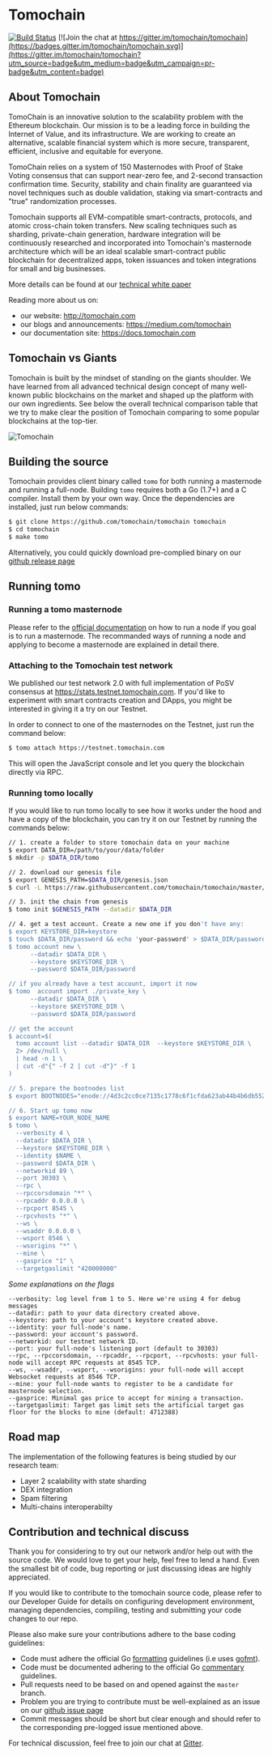 # Tomochain

[![Build Status](https://travis-ci.org/tomochain/tomochain.svg?branch=master)](https://travis-ci.org/tomochain/tomochain)
[![Join the chat at https://gitter.im/tomochain/tomochain](https://badges.gitter.im/tomochain/tomochain.svg)](https://gitter.im/tomochain/tomochain?utm_source=badge&utm_medium=badge&utm_campaign=pr-badge&utm_content=badge)

## About Tomochain

TomoChain is an innovative solution to the scalability problem with the Ethereum blockchain.
Our mission is to be a leading force in building the Internet of Value, and its infrastructure.
We are working to create an alternative, scalable financial system which is more secure, transparent, efficient, inclusive and equitable for everyone.

TomoChain relies on a system of 150 Masternodes with Proof of Stake Voting consensus that can support near-zero fee, and 2-second transaction confirmation time.
Security, stability and chain finality are guaranteed via novel techniques such as double validation, staking via smart-contracts and "true" randomization processes.

Tomochain supports all EVM-compatible smart-contracts, protocols, and atomic cross-chain token transfers.
New scaling techniques such as sharding, private-chain generation, hardware integration will be continuously researched and incorporated into Tomochain's masternode architecture which will be an ideal scalable smart-contract public blockchain for decentralized apps, token issuances and token integrations for small and big businesses.

More details can be found at our [technical white paper](https://tomochain.com/docs/technical-whitepaper---1.0.pdf)

Reading more about us on:

- our website: http://tomochain.com
- our blogs and announcements: https://medium.com/tomochain
- our documentation site: https://docs.tomochain.com

## Tomochain vs Giants

Tomochain is built by the mindset of standing on the giants shoulder.
We have learned from all advanced technical design concept of many well-known public blockchains on the market and shaped up the platform with our own ingredients.
See below the overall technical comparison table that we try to make clear the position of Tomochain comparing to some popular blockchains at the top-tier.

![Tomochain](https://s3-ap-southeast-1.amazonaws.com/tomochain/tomochainvsgiants.png)

## Building the source

Tomochain provides client binary called `tomo` for both running a masternode and running a full-node.
Building `tomo` requires both a Go (1.7+) and a C compiler.
Install them by your own way. Once the dependencies are installed, just run below commands:

```bash
$ git clone https://github.com/tomochain/tomochain tomochain
$ cd tomochain
$ make tomo
```

Alternatively, you could quickly download pre-complied binary on our [github release page](https://github.com/tomochain/tomochain/releases)

## Running tomo

### Running a tomo masternode

Please refer to the [official documentation](https://docs.tomochain.com/get-started/run-node/) on how to run a node if you goal is to run a masternode.
The recommanded ways of running a node and applying to become a masternode are explained in detail there.

### Attaching to the Tomochain test network

We published our test network 2.0 with full implementation of PoSV consensus at https://stats.testnet.tomochain.com.
If you'd like to experiment with smart contracts creation and DApps, you might be interested in giving it a try on our Testnet.

In order to connect to one of the masternodes on the Testnet, just run the command below:

```bash
$ tomo attach https://testnet.tomochain.com
```

This will open the JavaScript console and let you query the blockchain directly via RPC.

### Running tomo locally

If you would like to run tomo locally to see how it works under the hood and have a copy of the blockchain, you can try it on our Testnet by running the commands below:

```bash
// 1. create a folder to store tomochain data on your machine
$ export DATA_DIR=/path/to/your/data/folder
$ mkdir -p $DATA_DIR/tomo

// 2. download our genesis file
$ export GENESIS_PATH=$DATA_DIR/genesis.json
$ curl -L https://raw.githubusercontent.com/tomochain/tomochain/master/genesis/testnet.json -o $GENESIS_PATH

// 3. init the chain from genesis
$ tomo init $GENESIS_PATH --datadir $DATA_DIR

// 4. get a test account. Create a new one if you don't have any:
$ export KEYSTORE_DIR=keystore
$ touch $DATA_DIR/password && echo 'your-password' > $DATA_DIR/password
$ tomo account new \
      --datadir $DATA_DIR \
      --keystore $KEYSTORE_DIR \
      --password $DATA_DIR/password

// if you already have a test account, import it now
$ tomo  account import ./private_key \
      --datadir $DATA_DIR \
      --keystore $KEYSTORE_DIR \
      --password $DATA_DIR/password

// get the account
$ account=$(
  tomo account list --datadir $DATA_DIR  --keystore $KEYSTORE_DIR \
  2> /dev/null \
  | head -n 1 \
  | cut -d"{" -f 2 | cut -d"}" -f 1
)

// 5. prepare the bootnodes list
$ export BOOTNODES="enode://4d3c2cc0ce7135c1778c6f1cfda623ab44b4b6db55289543d48ecfde7d7111fd420c42174a9f2fea511a04cf6eac4ec69b4456bfaaae0e5bd236107d3172b013@52.221.28.223:30301,enode://298780104303fcdb37a84c5702ebd9ec660971629f68a933fd91f7350c54eea0e294b0857f1fd2e8dba2869fcc36b83e6de553c386cf4ff26f19672955d9f312@13.251.101.216:30301,enode://46dba3a8721c589bede3c134d755eb1a38ae7c5a4c69249b8317c55adc8d46a369f98b06514ecec4b4ff150712085176818d18f59a9e6311a52dbe68cff5b2ae@13.250.94.232:30301"

// 6. Start up tomo now
$ export NAME=YOUR_NODE_NAME
$ tomo \
  --verbosity 4 \
  --datadir $DATA_DIR \
  --keystore $KEYSTORE_DIR \
  --identity $NAME \
  --password $DATA_DIR \
  --networkid 89 \
  --port 30303 \
  --rpc \
  --rpccorsdomain "*" \
  --rpcaddr 0.0.0.0 \
  --rpcport 8545 \
  --rpcvhosts "*" \
  --ws \
  --wsaddr 0.0.0.0 \
  --wsport 8546 \
  --wsorigins "*" \
  --mine \
  --gasprice "1" \
  --targetgaslimit "420000000"
```

*Some explanations on the flags*

```
--verbosity: log level from 1 to 5. Here we're using 4 for debug messages
--datadir: path to your data directory created above.
--keystore: path to your account's keystore created above.
--identity: your full-node's name.
--password: your account's password.
--networkid: our testnet network ID.
--port: your full-node's listening port (default to 30303)
--rpc, --rpccorsdomain, --rpcaddr, --rpcport, --rpcvhosts: your full-node will accept RPC requests at 8545 TCP.
--ws, --wsaddr, --wsport, --wsorigins: your full-node will accept Websocket requests at 8546 TCP.
--mine: your full-node wants to register to be a candidate for masternode selection.
--gasprice: Minimal gas price to accept for mining a transaction.
--targetgaslimit: Target gas limit sets the artificial target gas floor for the blocks to mine (default: 4712388)
```

## Road map

The implementation of the following features is being studied by our research team:

- Layer 2 scalability with state sharding
- DEX integration
- Spam filtering
- Multi-chains interoperabilty

## Contribution and technical discuss

Thank you for considering to try out our network and/or help out with the source code.
We would love to get your help, feel free to lend a hand.
Even the smallest bit of code, bug reporting or just discussing ideas are highly appreciated.

If you would like to contribute to the tomochain source code, please refer to our Developer Guide for details on configuring development environment, managing dependencies, compiling, testing and submitting your code changes to our repo.

Please also make sure your contributions adhere to the base coding guidelines:

- Code must adhere the official Go [formatting](https://golang.org/doc/effective_go.html#formatting) guidelines (i.e uses [gofmt](https://golang.org/cmd/gofmt/)).
- Code must be documented adhering to the official Go [commentary](https://golang.org/doc/effective_go.html#commentary) guidelines.
- Pull requests need to be based on and opened against the `master` branch.
- Problem you are trying to contribute must be well-explained as an issue on our [github issue page](https://github.com/tomochain/tomochain/issues)
- Commit messages should be short but clear enough and should refer to the corresponding pre-logged issue mentioned above.

For technical discussion, feel free to join our chat at [Gitter](https://gitter.im/tomochain/tomochain).
